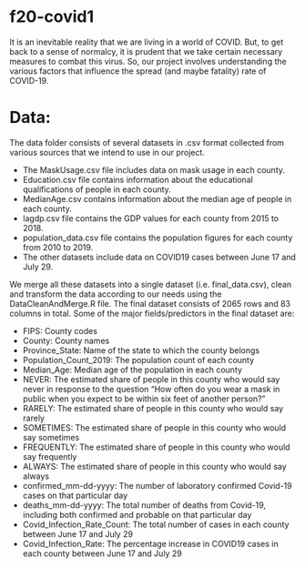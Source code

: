 # f20-covid1
It is an inevitable reality that we are living in a world of COVID. But, to get back
to a sense of normalcy, it is prudent that we take certain necessary measures to
combat this virus.
So, our project involves understanding the various factors that influence the spread (and maybe fatality)
rate of COVID-19.

# Data:
The data folder consists of several datasets in .csv format collected from various sources that we intend to use in our project.
- The MaskUsage.csv file includes data on mask usage in each county.
- Education.csv file contains information about the educational qualifications of people in each county.
- MedianAge.csv contains information about the median age of people in each county.
- lagdp.csv file contains the GDP values for each county from 2015 to 2018.
- population_data.csv file contains the population figures for each county from 2010 to 2019.
- The other datasets include data on COVID19 cases between June 17 and July 29.

We merge all these datasets into a single dataset (i.e. final_data.csv), clean and transform the data according to our needs using the DataCleanAndMerge.R file. The final dataset consists of 2065 rows and 83 columns in total.
Some of the major fields/predictors in the final dataset are:
- FIPS: County codes
- County: County names
- Province_State: Name of the state to which the county belongs
- Population_Count_2019: The population count of each county
- Median_Age: Median age of the population in each county
- NEVER: The estimated share of people in this county who would say never in response to the question “How often do you wear a mask in public when you expect to be within six feet of another person?”
- RARELY: The estimated share of people in this county who would say rarely
- SOMETIMES: The estimated share of people in this county who would say sometimes
- FREQUENTLY: The estimated share of people in this county who would say frequently
- ALWAYS: The estimated share of people in this county who would say always
- confirmed_mm-dd-yyyy: The number of laboratory confirmed Covid-19 cases on that particular day
- deaths_mm-dd-yyyy: The total number of deaths from Covid-19, including both confirmed and probable on that particular day
- Covid_Infection_Rate_Count: The total number of cases in each county between June 17 and July 29
- Covid_Infection_Rate: The percentage increase in COVID19 cases in each county between June 17 and July 29
